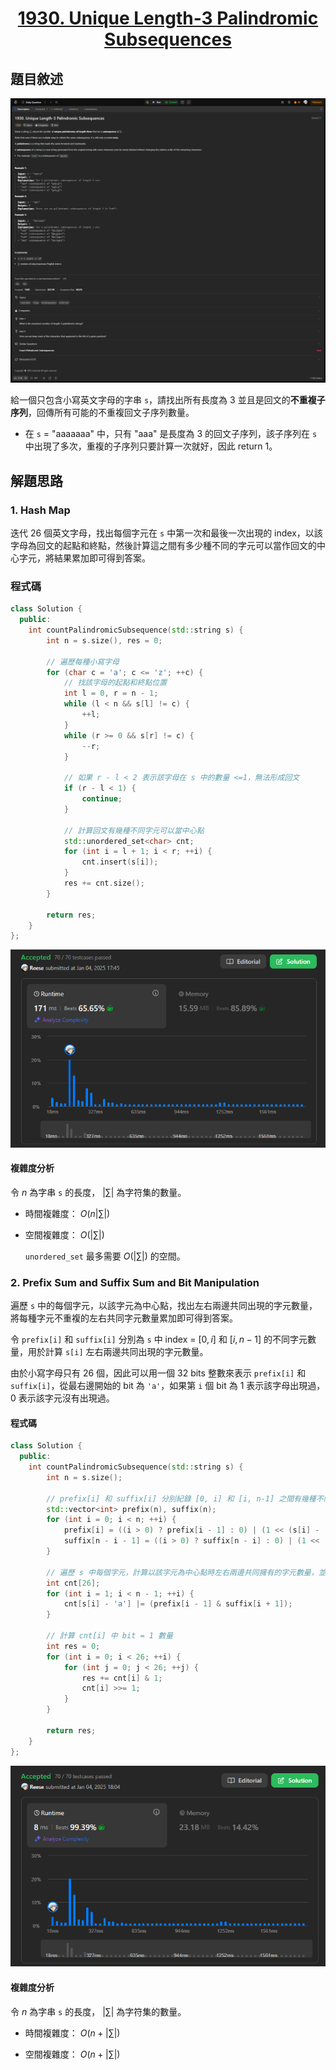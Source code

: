 # <center> [1930. Unique Length-3 Palindromic Subsequences](https://leetcode.com/problems/unique-length-3-palindromic-subsequences/description/) </center>

## 題目敘述

[![](https://raw.githubusercontent.com/reese60525/ForPicGo/main/Pictures202501041734002.png)](https://raw.githubusercontent.com/reese60525/ForPicGo/main/Pictures202501041734002.png)

給一個只包含小寫英文字母的字串 `s`，請找出所有長度為 3 並且是回文的**不重複子序列**，回傳所有可能的不重複回文子序列數量。

- 在 `s` = "aaaaaaa" 中，只有 "aaa" 是長度為 3 的回文子序列，該子序列在 `s` 中出現了多次，重複的子序列只要計算一次就好，因此 return 1。

## 解題思路

### 1. Hash Map

迭代 26 個英文字母，找出每個字元在 `s` 中第一次和最後一次出現的 index，以該字母為回文的起點和終點，然後計算這之間有多少種不同的字元可以當作回文的中心字元，將結果累加即可得到答案。

### 程式碼

```cpp {.line-numbers}
class Solution {
  public:
    int countPalindromicSubsequence(std::string s) {
        int n = s.size(), res = 0;

        // 遍歷每種小寫字母
        for (char c = 'a'; c <= 'z'; ++c) {
            // 找該字母的起點和終點位置
            int l = 0, r = n - 1;
            while (l < n && s[l] != c) {
                ++l;
            }
            while (r >= 0 && s[r] != c) {
                --r;
            }

            // 如果 r - l < 2 表示該字母在 s 中的數量 <=1，無法形成回文
            if (r - l < 1) {
                continue;
            }

            // 計算回文有幾種不同字元可以當中心點
            std::unordered_set<char> cnt;
            for (int i = l + 1; i < r; ++i) {
                cnt.insert(s[i]);
            }
            res += cnt.size();
        }

        return res;
    }
};
```

[![](https://raw.githubusercontent.com/reese60525/ForPicGo/main/Pictures202501041804863.png)](https://raw.githubusercontent.com/reese60525/ForPicGo/main/Pictures202501041804863.png)

#### 複雜度分析

令 $n$ 為字串 `s` 的長度， $|\sum|$ 為字符集的數量。

- 時間複雜度： $O(n |\sum|)$

- 空間複雜度： $O(|\sum|)$

    `unordered_set` 最多需要 $O(|\sum|)$ 的空間。

### 2. Prefix Sum and Suffix Sum and Bit Manipulation

遍歷 `s` 中的每個字元，以該字元為中心點，找出左右兩邊共同出現的字元數量，將每種字元不重複的左右共同字元數量累加即可得到答案。

令 `prefix[i]` 和 `suffix[i]` 分別為 `s` 中 index = $[0, i]$ 和 $[i, n - 1]$ 的不同字元數量，用於計算 `s[i]` 左右兩邊共同出現的字元數量。

由於小寫字母只有 26 個，因此可以用一個 32 bits 整數來表示 `prefix[i]` 和 `suffix[i]`，從最右邊開始的 bit 為 `'a'`，如果第 `i` 個 bit 為 1 表示該字母出現過，0 表示該字元沒有出現過。

#### 程式碼

```cpp {.line-numbers}
class Solution {
  public:
    int countPalindromicSubsequence(std::string s) {
        int n = s.size();

        // prefix[i] 和 suffix[i] 分別紀錄 [0, i] 和 [i, n-1] 之間有幾種不同字元
        std::vector<int> prefix(n), suffix(n);
        for (int i = 0; i < n; ++i) {
            prefix[i] = ((i > 0) ? prefix[i - 1] : 0) | (1 << (s[i] - 'a'));
            suffix[n - i - 1] = ((i > 0) ? suffix[n - i] : 0) | (1 << (s[n - i - 1] - 'a'));
        }

        // 遍歷 s 中每個字元，計算以該字元為中心點時左右兩邊共同擁有的字元數量，並將這些不重複的共同字元累加
        int cnt[26];
        for (int i = 1; i < n - 1; ++i) {
            cnt[s[i] - 'a'] |= (prefix[i - 1] & suffix[i + 1]);
        }

        // 計算 cnt[i] 中 bit = 1 數量
        int res = 0;
        for (int i = 0; i < 26; ++i) {
            for (int j = 0; j < 26; ++j) {
                res += cnt[i] & 1;
                cnt[i] >>= 1;
            }
        }

        return res;
    }
};
```

[![](https://raw.githubusercontent.com/reese60525/ForPicGo/main/Pictures202501041805421.png)](https://raw.githubusercontent.com/reese60525/ForPicGo/main/Pictures202501041805421.png)

#### 複雜度分析

令 $n$ 為字串 `s` 的長度， $|\sum|$ 為字符集的數量。

- 時間複雜度： $O(n + |\sum|)$

- 空間複雜度： $O(n + |\sum|)$
